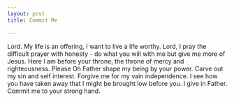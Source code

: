 ```yaml
---
layout: post
title: Commit Me

---
```

Lord. My life is an offering, I want to live a life worthy. Lord, I pray the difficult prayer with honesty - do what you will with me but give me more of Jesus. Here I am before your throne, the throne of mercy and righteousness. Please Oh Father shape my being by your power. Carve out my sin and self interest. Forgive me for my vain independence. I see how you have taken away that I might be brought low before you. I give in Father. Commit me to your strong hand.